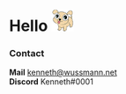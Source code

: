 # Hello <img src="https://github.com/KennethWussmann/KennethWussmann/raw/master/laser-puppy.png" height="40px" /> 

### Contact
**Mail** kenneth@wussmann.net<br>
**Discord** Kenneth#0001